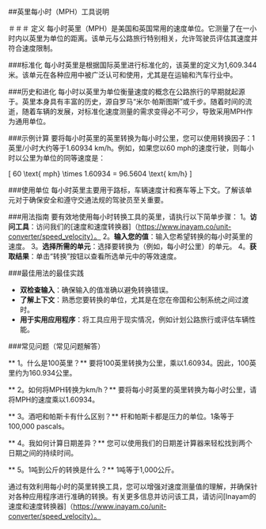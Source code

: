 ##英里每小时（MPH）工具说明

＃＃＃ 定义
每小时英里（MPH）是美国和英国常用的速度单位。它测量了在一小时内以英里为单位的距离。该单元与公路旅行特别相关，允许驾驶员评估其速度并符合速度限制。

###标准化
每小时英里是根据国际英里进行标准化的，该英里的定义为1,609.344米。该单元在各种应用中被广泛认可和使用，尤其是在运输和汽车行业中。

###历史和进化
每小时以英里为单位衡量速度的概念在公路旅行的早期就起源于。英里本身具有丰富的历史，源自罗马“米尔·帕斯图斯”或千步。随着时间的流逝，随着车辆的发展，对标准化速度测量的需求变得必不可少，导致采用MPH作为通用单位。

###示例计算
要将每小时英里的英里转换为每小时公里，您可以使用转换因子：1英里/小时大约等于1.60934 km/h。例如，如果您以60 mph的速度行驶，则每小时以公里为单位的同等速度是：

\[ 60 \text{ mph} \times 1.60934 = 96.5604 \text{ km/h} \]

###使用单位
每小时英里主要用于路标，车辆速度计和赛车等上下文。了解该单元对于确保安全和遵守交通法规的驾驶员至关重要。

###用法指南
要有效地使用每小时转换工具的英里，请执行以下简单步骤：
1。**访问工具**：访问我们的[速度和速度转换器]（https://www.inayam.co/unit-converter/speed_velocity）。
2。**输入您的值**：输入您希望转换的每小时英里的速度。
3。**选择所需的单元**：选择要转换为（例如，每小时公里）的单元。
4。**获取结果**：单击“转换”按钮以查看所选单元中的等效速度。

###最佳用法的最佳实践
-  **双检查输入**：确保输入的值准确以避免转换错误。
-  **了解上下文**：熟悉您要转换的单位，尤其是在您在帝国和公制系统之间过渡时。
-  **用于实用应用程序**：将工具应用于现实情况，例如计划公路旅行或评估车辆性能。

###常见问题（常见问题解答）

** 1。什么是100英里？**
要将100英里转换为公里，乘以1.60934。因此，100英里约为160.934公里。

** 2。如何将MPH转换为km/h？**
要将每小时英里的英里转换为每小时公里，请将MPH的速度乘以1.60934。

** 3。酒吧和帕斯卡有什么区别？**
杆和帕斯卡都是压力的单位。1条等于100,000 pascals。

** 4。我如何计算日期差异？**
您可以使用我们的日期差计算器来轻松找到两个日期之间的持续时间。

** 5。1吨到公斤的转换是什么？**
1吨等于1,000公斤。

通过有效利用每小时的英里转换工具，您可以增强对速度测量值的理解，并确保针对各种应用程序进行准确的转换。有关更多信息并访问该工具，请访问[Inayam的速度和速度转换器]（https://www.inayam.co/unit-converter/speed_velocity）。